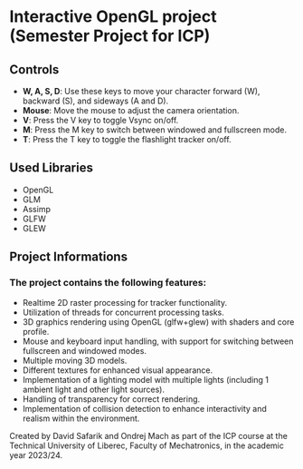 # Interactive OpenGL project (Semester Project for ICP)

## Controls

- **W, A, S, D**: Use these keys to move your character forward (W), backward (S), and sideways (A and D).
- **Mouse**: Move the mouse to adjust the camera orientation.
- **V**: Press the V key to toggle Vsync on/off.
- **M**: Press the M key to switch between windowed and fullscreen mode.
- **T**: Press the T key to toggle the flashlight tracker on/off.

## Used Libraries

- OpenGL
- GLM
- Assimp
- GLFW
- GLEW

## Project Informations
### The project contains the following features:

- Realtime 2D raster processing for tracker functionality.
- Utilization of threads for concurrent processing tasks.
- 3D graphics rendering using OpenGL (glfw+glew) with shaders and core profile.
- Mouse and keyboard input handling, with support for switching between fullscreen and windowed modes.
- Multiple moving 3D models.
- Different textures for enhanced visual appearance.
- Implementation of a lighting model with multiple lights (including 1 ambient light and other light sources).
- Handling of transparency for correct rendering.
- Implementation of collision detection to enhance interactivity and realism within the environment.

Created by David Safarik and Ondrej Mach as part of the ICP course at the Technical University of Liberec, Faculty of Mechatronics, in the academic year 2023/24.
